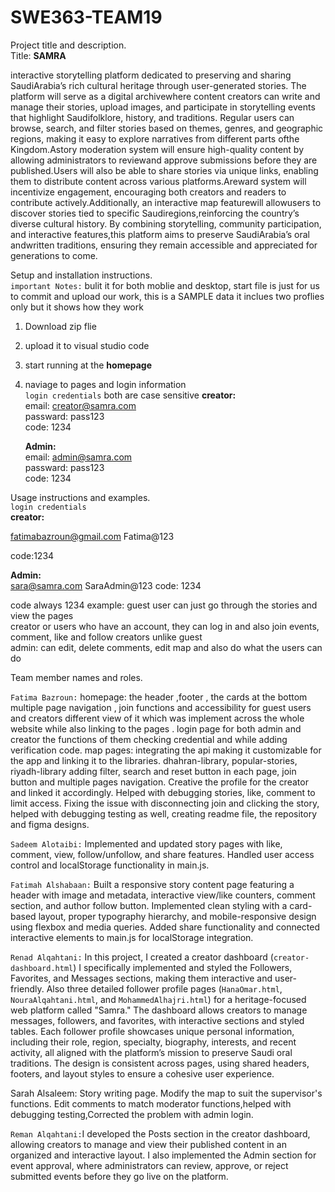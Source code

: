# SWE363-TEAM19
Project title and description.  
Title: **SAMRA**  

interactive storytelling platform dedicated to preserving and sharing SaudiArabia’s rich
cultural heritage through user-generated stories. The platform will serve as a digital archivewhere content creators can
write and manage their stories, upload images, and participate in storytelling events that highlight Saudifolklore,
history, and traditions. Regular users can browse, search, and filter stories based on themes, genres, and geographic
regions, making it easy to explore narratives from different parts ofthe Kingdom.Astory moderation system will ensure
high-quality content by allowing administrators to reviewand approve submissions before they are published.Users
will also be able to share stories via unique links, enabling them to distribute content across various platforms.Areward
system will incentivize engagement, encouraging both creators and readers to contribute actively.Additionally, an
interactive map featurewill allowusers to discover stories tied to specific Saudiregions,reinforcing the country’s diverse
cultural history. By combining storytelling, community participation, and interactive features,this platform aims to
preserve SaudiArabia’s oral andwritten traditions, ensuring they remain accessible and appreciated for generations to
come.  


Setup and installation instructions.  
`important Notes:`  bulit it for both moblie and desktop, start file is just for us to commit and upload our work, this is a SAMPLE data it inclues two proflies only but it shows how they work 
1. Download zip flie  
2. upload it to visual studio code  
3. start running at the **homepage**  
4. naviage to pages and login information   
   `login credentials`
   both are case sensitive
      **creator:**  
      email: creator@samra.com  
      passward: pass123  
      code: 1234  
      
      **Admin:**  
      email: admin@samra.com  
      passward: pass123  
      code: 1234  

Usage instructions and examples.  
`login credentials`  
**creator:** 

fatimabazroun@gmail.com
Fatima@123

code:1234

**Admin:**  
sara@samra.com
SaraAdmin@123
code: 1234  

code always 1234
example: guest user can just go through the stories and view the pages   
creator or users who have an account, they can log in and also join events, comment, like and follow creators unlike guest   
admin: can edit, delete comments, edit map and also do what the users can do   



Team member names and roles.    

`Fatima Bazroun:` homepage: the header ,footer , the cards at the bottom multiple page navigation  , join functions and accessibility for guest users and creators different view of it which was implement across the whole website while also linking to the pages .  login page for both admin and creator the functions of them checking credential and while adding verification code. map pages: integrating the api making it customizable for the app and linking it to the libraries. dhahran-library, popular-stories, riyadh-library adding filter, search and reset button in each page, join button and multiple pages navigation. Creative the profile for the creator and linked it accordingly.  Helped with debugging stories, like, comment to limit access. Fixing the issue with disconnecting join and clicking the story, helped with debugging testing as well, creating readme file, the repository and figma designs.  


`Sadeem Alotaibi:`
Implemented and updated story pages with like, comment, view, follow/unfollow, and share features. Handled user access control and localStorage functionality in main.js.

`Fatimah Alshabaan:`
Built a responsive story content page featuring a header with image and metadata, interactive view/like counters, comment section, and author follow button. Implemented clean styling with a card-based layout, proper typography hierarchy, and mobile-responsive design using flexbox and media queries. Added share functionality and connected interactive elements to main.js for localStorage integration.

`Renad Alqahtani:`
In this project, I created a creator dashboard (`creator-dashboard.html`) I specifically implemented and styled the Followers, Favorites, and Messages sections, making them interactive and user-friendly. Also three detailed follower profile pages (`HanaOmar.html`, `NouraAlqahtani.html`, and `MohammedAlhajri.html`) for a heritage-focused web platform called "Samra." The dashboard allows creators to manage messages, followers, and favorites, with interactive sections and styled tables. Each follower profile showcases unique personal information, including their role, region, specialty, biography, interests, and recent activity, all aligned with the platform’s mission to preserve Saudi oral traditions. The design is consistent across pages, using shared headers, footers, and layout styles to ensure a cohesive user experience.

Sarah Alsaleem:
Story writing page. Modify the map to suit the supervisor's functions. Edit comments to match moderator functions,helped with debugging testing,Corrected the problem with admin login.

`Reman Alqahtani:`I developed the Posts section in the creator dashboard, allowing creators to manage and view their published content in an organized and interactive layout. I also implemented the Admin section for event approval, where administrators can review, approve, or reject submitted events before they go live on the platform.
